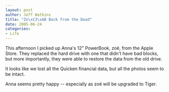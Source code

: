```yaml
--- 
layout: post
author: Jeff Watkins
title: "Zo\xC3\xAB Back from the Dead"
date: 2005-06-24
categories: 
- Life
---
```


This afternoon I picked up Anna's 12" PowerBook, zo&euml;, from the Apple Store. They replaced the hard drive with one that didn't have bad blocks, but more importantly, they were able to restore the data from the old drive.

It looks like we lost all the Quicken financial data, but all the photos seem to be intact.

Anna seems pretty happy -- especially as zo&euml; will be upgraded to Tiger.